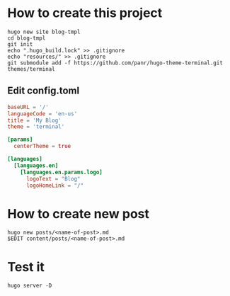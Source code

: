 # How to create this project
```shell-script
hugo new site blog-tmpl
cd blog-tmpl
git init
echo ".hugo_build.lock" >> .gitignore
echo "resources/" >> .gitignore
git submodule add -f https://github.com/panr/hugo-theme-terminal.git themes/terminal
```

## Edit config.toml
```toml
baseURL = '/'
languageCode = 'en-us'
title = 'My Blog'
theme = 'terminal'

[params]
  centerTheme = true

[languages]
  [languages.en]
    [languages.en.params.logo]
      logoText = "Blog"
      logoHomeLink = "/"
```

# How to create new post
```shell
hugo new posts/<name-of-post>.md
$EDIT content/posts/<name-of-post>.md
```

# Test it
```shell
hugo server -D
```
